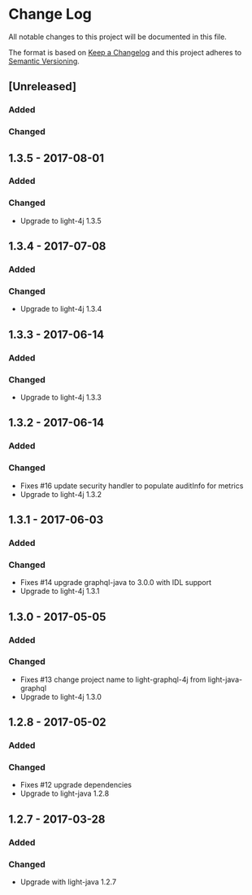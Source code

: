 # Change Log
All notable changes to this project will be documented in this file.

The format is based on [Keep a Changelog](http://keepachangelog.com/)
and this project adheres to [Semantic Versioning](http://semver.org/).

## [Unreleased]
### Added

### Changed

## 1.3.5 - 2017-08-01
### Added

### Changed
- Upgrade to light-4j 1.3.5

## 1.3.4 - 2017-07-08
### Added

### Changed
- Upgrade to light-4j 1.3.4

## 1.3.3 - 2017-06-14
### Added

### Changed
- Upgrade to light-4j 1.3.3

## 1.3.2 - 2017-06-14
### Added

### Changed
- Fixes #16 update security handler to populate auditInfo for metrics
- Upgrade to light-4j 1.3.2

## 1.3.1 - 2017-06-03
### Added

### Changed
- Fixes #14 upgrade graphql-java to 3.0.0 with IDL support
- Upgrade to light-4j 1.3.1

## 1.3.0 - 2017-05-05
### Added

### Changed
- Fixes #13 change project name to light-graphql-4j from light-java-graphql
- Upgrade to light-4j 1.3.0

## 1.2.8 - 2017-05-02
### Added

### Changed
- Fixes #12 upgrade dependencies
- Upgrade to light-java 1.2.8

## 1.2.7 - 2017-03-28
### Added

### Changed
- Upgrade with light-java 1.2.7

